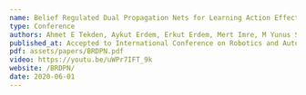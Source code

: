 ```yaml
---
name: Belief Regulated Dual Propagation Nets for Learning Action Effects on Articulated Multi-Part Objects
type: Conference
authors: Ahmet E Tekden, Aykut Erdem, Erkut Erdem, Mert Imre, M Yunus Seker, Emre Ugur
published_at: Accepted to International Conference on Robotics and Automation (ICRA) 
pdf: assets/papers/BRDPN.pdf
video: https://youtu.be/uWPr7IFT_9k
website: /BRDPN/
date: 2020-06-01
---
```

